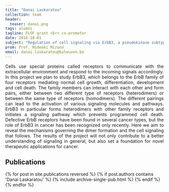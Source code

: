 ```yaml
---
title: "Danai Laskaratou"
collection: team
header:
  teaser: danai.png
tags: alumni
tagline: FLOF grant <br> co-promotor
date: 2016-10-01
subject: "Regulation of cell signaling via ErbB3, a pseudokinase subtype of receptor tyrosine kinases"
prom: Prof. Hideaki Mizuno
email: danai.laskaratou@kuleuven.be
---
```

<p align= "justify">
Cells use special proteins called receptors to communicate with the extracellular environment and respond to the incoming signals accordingly. In this project we plan to study ErbB3, which belongs to the ErbB family of four receptors mediating normal cell growth, differentiation, development and cell death. The family members can interact with each other and form pairs, either between two different type of receptors (heterodimers) or between the same type of receptors (homodimers). The different pairings can lead to the activation of various signaling molecules and pathways. ErbB3 in particular forms heterodimers with other family
receptors and initiates a signaling pathway which prevents programmed cell death. Defective ErbB receptors have been found in several cancer types, but the role of ErbB3 in cancer has been recognized only recently. Here we aim to reveal the mechanisms governing the dimer formation and the cell signaling that follows. The results of the project will not only contribute to a better understanding of signaling in general, but also set a foundation for novel therapeutic applications for cancer.


<h2> Publications </h2>
{% for post in site.publications reversed %}
  {% if post.authors contains 'Danai Laskaratou' %}
    {% include archive-single-pub.html %}
  {% endif %}
{% endfor %}
